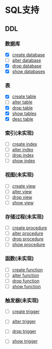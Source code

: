 # SQL支持

## DDL

### 数据库

- [x] [create database](./ddl/database/createDatabase.md)
- [ ] [alter database](./ddl/database/alterDatabase.md)
- [x] [drop database](./ddl/database/dropDatabase.md)
- [x] [show databases](./ddl/database/showDatabase.md)

### 表

- [x] [create table](./ddl/table/createTable.md)
- [ ] [alter table](./ddl/table/alterTable.md)
- [x] [drop table](./ddl/table/dropTable.md)
- [x] [show tables](./ddl/table/showTable.md)
- [x] [desc table](./descTable.md)

### 索引(未实现)

- [ ] [create index](./ddl/index/createIndex.md)
- [ ] [alter index](./ddl/index/alterIndex.md)
- [ ] [drop index](./ddl/index/dropIndex.md)
- [ ] [show index](./ddl/index/showIndex.md)

### 视图(未实现)

- [ ] [create view](./ddl/view/createView.md)
- [ ] [alter view](./ddl/view/alterView.md)
- [ ] [drop view](./ddl/view/dropView.md)
- [ ] [show view](./ddl/view/showView.md)

### 存储过程(未实现)

- [ ] [create procedure](./ddl/procedure/createProcedure.md)
- [ ] [alter procedure](./ddl/procedure/alterProcedure.md)
- [ ] [drop procedure](./ddl/procedure/dropProcedure.md)
- [ ] [show procedure](./ddl/procedure/showProcedure.md)

### 函数(未实现)

- [ ] [create function](./ddl/function/createFunction.md)
- [ ] [alter function](./ddl/function/alterFunction.md)
- [ ] [drop function](./ddl/function/dropFunction.md)
- [ ] [show function](./ddl/function/showFunction.md)

### 触发器(未实现)

- [ ] [create trigger](./ddl/trigger/createTrigger.md)
- [ ] [alter trigger](./ddl/trigger/alterTrigger.md)
- [ ] [drop trigger](./ddl/trigger/dropTrigger.md)
- [ ] [show trigger](./ddl/trigger/showTrigger.md)





